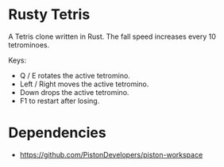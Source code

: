 # Rusty Tetris

A Tetris clone written in Rust. The fall speed increases every 10 tetrominoes.

Keys:
- Q / E rotates the active tetromino.
- Left / Right moves the active tetromino.
- Down drops the active tetromino.
- F1 to restart after losing.

# Dependencies

* https://github.com/PistonDevelopers/piston-workspace